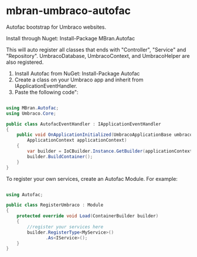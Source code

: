 # mbran-umbraco-autofac
Autofac bootstrap for Umbraco websites. 

Install through Nuget: Install-Package MBran.Autofac

This will auto register all classes that ends with "Controller", "Service" and "Repository". UmbracoDatabase, UmbracoContext, and UmbracoHelper are also registered.

1. Install Autofac from NuGet: Install-Package Autofac
2. Create a class on your Umbraco app and inherit from IApplicationEventHandler.
3. Paste the following code":

```cs

using MBran.Autofac;
using Umbraco.Core;

public class AutofacEventHandler : IApplicationEventHandler
{
    public void OnApplicationInitialized(UmbracoApplicationBase umbracoApplication, 
        ApplicationContext applicationContext)
    {
        var builder = IoCBuilder.Instance.GetBuilder(applicationContext);
        builder.BuildContainer();
    }
}

```

To register your own services, create an Autofac Module. For example:

```cs

using Autofac;

public class RegisterUmbraco : Module
{
    protected override void Load(ContainerBuilder builder)
    {
        //register your services here
        builder.RegisterType<MyService>()
               .As<IService>();
    }
}

```
